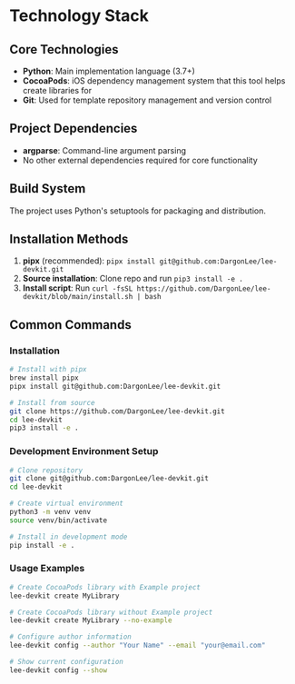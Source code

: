 # Technology Stack

## Core Technologies
- **Python**: Main implementation language (3.7+)
- **CocoaPods**: iOS dependency management system that this tool helps create libraries for
- **Git**: Used for template repository management and version control

## Project Dependencies
- **argparse**: Command-line argument parsing
- No other external dependencies required for core functionality

## Build System
The project uses Python's setuptools for packaging and distribution.

## Installation Methods
1. **pipx** (recommended): `pipx install git@github.com:DargonLee/lee-devkit.git`
2. **Source installation**: Clone repo and run `pip3 install -e .`
3. **Install script**: Run `curl -fsSL https://github.com/DargonLee/lee-devkit/blob/main/install.sh | bash`

## Common Commands

### Installation
```bash
# Install with pipx
brew install pipx
pipx install git@github.com:DargonLee/lee-devkit.git

# Install from source
git clone https://github.com/DargonLee/lee-devkit.git
cd lee-devkit
pip3 install -e .
```

### Development Environment Setup
```bash
# Clone repository
git clone git@github.com:DargonLee/lee-devkit.git
cd lee-devkit

# Create virtual environment
python3 -m venv venv
source venv/bin/activate

# Install in development mode
pip install -e .
```

### Usage Examples
```bash
# Create CocoaPods library with Example project
lee-devkit create MyLibrary

# Create CocoaPods library without Example project
lee-devkit create MyLibrary --no-example

# Configure author information
lee-devkit config --author "Your Name" --email "your@email.com"

# Show current configuration
lee-devkit config --show
```